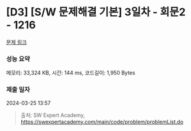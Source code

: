 # [D3] [S/W 문제해결 기본] 3일차 - 회문2 - 1216 

[문제 링크](https://swexpertacademy.com/main/code/problem/problemDetail.do?contestProbId=AV14Rq5aABUCFAYi) 

### 성능 요약

메모리: 33,324 KB, 시간: 144 ms, 코드길이: 1,950 Bytes

### 제출 일자

2024-03-25 13:57



> 출처: SW Expert Academy, https://swexpertacademy.com/main/code/problem/problemList.do